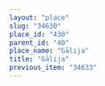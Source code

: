 ```yaml
---
layout: "place"
slug: "34630"
place_id: "430"
parent_id: "40"
place_name: "Gālija"
title: "Gālija"
previous_item: "34633"
---
```

